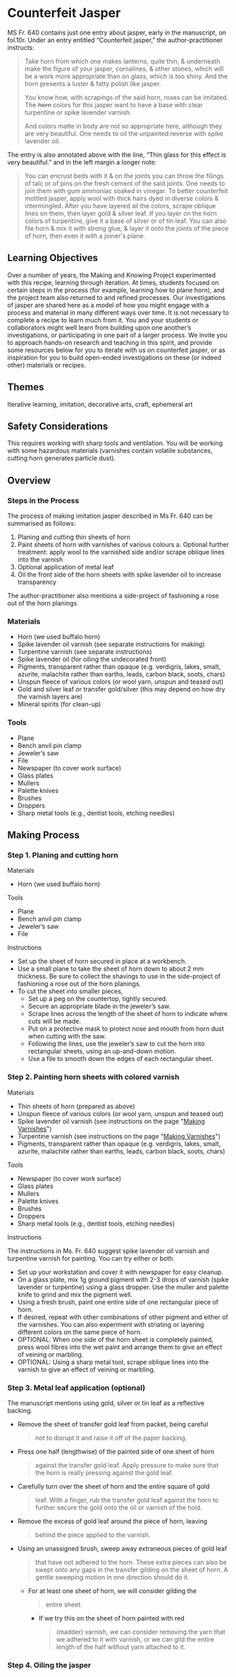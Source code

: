 # Counterfeit Jasper

MS Fr. 640 contains just one entry about jasper, early in the
manuscript, on fol.10r. Under an entry entitled “Counterfeit jasper,”
the author-practitioner instructs:

> Take horn from which one makes lanterns, quite thin, & underneath make
> the figure of your jasper, cornalines, & other stones, which will be a
> work more appropriate than on glass, which is too shiny. And the horn
> presents a luster & fatty polish like jasper.
>
> You know how, with scrapings of the said horn, roses can be imitated.
> The ~~horn~~ colors for this jasper want to have a base with clear
> turpentine or spike lavender varnish.
>
> And colors matte in body are not so appropriate here, although they
> are very beautiful. One needs to oil the unpainted reverse with spike
> lavender oil.

The entry is also annotated above with the line, “Thin glass for this
effect is very beautiful.” and in the left margin a longer note:

> You can encrust beds with it & on the joints you can throw the filings
> of talc or of pins on the fresh cement of the said joints. One needs
> to join them with gum ammoniac soaked in vinegar. To better
> counterfeit mottled jasper, apply wool with thick hairs dyed in
> diverse colors & intermingled. After you have layered all the colors,
> scrape oblique lines on them, then layer gold & silver leaf. If you
> layer on the horn colors of turpentine, give it a base of silver or of
> tin leaf. You can also file horn & mix it with strong glue, & layer it
> onto the joints of the piece of horn, then even it with a joiner's
> plane.

## Learning Objectives

Over a number of years, the Making and Knowing Project experimented with
this recipe, learning through iteration. At times, students focused on
certain steps in the process (for example, learning how to plane horn),
and the project team also returned to and refined processes. Our
investigations of jasper are shared here as a model of how you might
engage with a process and material in many different ways over time. It
is not necessary to complete a recipe to learn much from it. You and
your students or collaborators might well learn from building upon one
another’s investigations, or participating in one part of a larger
process. We invite you to approach hands-on research and teaching in
this spirit, and provide some resources below for you to iterate with us
on counterfeit jasper, or as inspiration for you to build open-ended
investigations on these (or indeed other) materials or recipes.

## Themes

Iterative learning, imitation, decorative arts, craft, ephemeral art

## Safety Considerations

This requires working with sharp tools and ventilation. You will be
working with some hazardous materials (varnishes contain volatile
substances, cutting horn generates particle dust).

## Overview

### Steps in the Process
The process of making imitation jasper described in Ms Fr. 640 can be summarised as follows:

1.  Planing and cutting thin sheets of horn
2.  Paint sheets of horn with varnishes of various colours
    a.  Optional further treatment: apply wool to the varnished side and/or scrape oblique lines into the varnish
3.  Optional application of metal leaf
4.  Oil the front side of the horn sheets with spike lavender oil to increase transparency

The author-practitioner also mentions a side-project of fashioning a rose out of the horn planings

### Materials

-   Horn (we used buffalo horn)
-   Spike lavender oil varnish (see separate instructions for making)
-   Turpentine varnish (see separate instructions)
-   Spike lavender oil (for oiling the undecorated front)
-   Pigments, transparent rather than opaque (e.g. verdigris, lakes, smalt, azurite, malachite rather than earths, leads, carbon black, soots, chars)
-   Unspun fleece of various colors (or wool yarn, unspun and teased out)
-   Gold and silver leaf or transfer gold/silver (this may depend on how dry the varnish layers are)
-   Mineral spirits (for clean-up)

### Tools

-   Plane
-   Bench anvil pin clamp
-   Jeweler’s saw
-   File
-   Newspaper (to cover work surface)
-   Glass plates
-   Mullers
-   Palette knives
-   Brushes
-   Droppers
-   Sharp metal tools (e.g., dentist tools, etching needles)

## Making Process

### Step 1. Planing and cutting horn

Materials

-   Horn (we used buffalo horn)

Tools

-   Plane
-   Bench anvil pin clamp
-   Jeweler’s saw
-   File

Instructions

-   Set up the sheet of horn secured in place at a workbench.
-   Use a small plane to take the sheet of horn down to about 2 mm thickness. Be sure to collect the shavings to use in the side-project of fashioning a rose out of the horn planings.
-   To cut the sheet into smaller pieces,
    -   Set up a peg on the countertop, tightly secured.
    -   Secure an appropriate blade in the jeweler’s saw.
    -   Scrape lines across the length of the sheet of horn to indicate where cuts will be made.
    -   Put on a protective mask to protect nose and mouth from horn dust when cutting with the saw.
    -   Following the lines, use the jeweler’s saw to cut the horn into rectangular sheets, using an up-and-down motion.
    -   Use a file to smooth down the edges of each rectangular sheet.

### Step 2. Painting horn sheets with colored varnish

Materials

-   Thin sheets of horn (prepared as above)
-   Unspun fleece of various colors (or wool yarn, unspun and teased out)
-   Spike lavender oil varnish (see instructions on the page "[Making Varnishes](https://cu-mkp.github.io/research-teaching-companion/resources/activity-sheets/activitysheet_varnishes/)")
-   Turpentine varnish (see instructions on the page "[Making Varnishes](https://cu-mkp.github.io/research-teaching-companion/resources/activity-sheets/activitysheet_varnishes/)")
-   Pigments, transparent rather than opaque (e.g. verdigris, lakes, smalt, azurite, malachite rather than earths, leads, carbon black, soots, chars)

Tools

-   Newspaper (to cover work surface)
-   Glass plates
-   Mullers
-   Palette knives
-   Brushes
-   Droppers
-   Sharp metal tools (e.g., dentist tools, etching needles)

Instructions

The instructions in Ms. Fr. 640 suggest spike lavender oil varnish and turpentine varnish for painting. You can try either or both.

-   Set up your workstation and cover it with newspaper for easy cleanup.
-   On a glass plate, mix 1g ground pigment with 2-3 drops of varnish (spike lavender or turpentine) using a glass dropper. Use the muller and palette knife to grind and mix the pigment well.
-   Using a fresh brush, paint one entire side of one rectangular piece of horn.
-   If desired, repeat with other combinations of other pigment and either of the varnishes. You can also experiment with striating or layering different colors on the same piece of horn.
-   OPTIONAL: When one side of the horn sheet is completely painted, press wool fibres into the wet paint and arrange them to give an effect of veining or marbling.
-   OPTIONAL: Using a sharp metal tool, scrape oblique lines into the varnish to give an effect of veining or marbling.

### Step 3. Metal leaf application (optional)

The manuscript mentions using gold, silver or tin leaf as a reflective
backing.

-   Remove the sheet of transfer gold leaf from packet, being careful
    > not to disrupt it and raise it off of the paper backing.

-   Press one half (lengthwise) of the painted side of one sheet of horn
    > against the transfer gold leaf. Apply pressure to make sure that
    > the horn is really pressing against the gold leaf.

-   Carefully turn over the sheet of horn and the entire square of gold
    > leaf. With a finger, rub the transfer gold leaf against the horn
    > to further secure the gold onto the oil or varnish of the hold.

-   Remove the excess of gold leaf around the piece of horn, leaving
    > behind the piece applied to the varnish.

-   Using an unassigned brush, sweep away extraneous pieces of gold leaf
    > that have not adhered to the horn. These extra pieces can also be
    > swept onto any gaps in the transfer gilding on the sheet of horn.
    > A gentle sweeping motion in one direction should do it.

    -   For at least one sheet of horn, we will consider gilding the
        > entire sheet.

        -   If we try this on the sheet of horn painted with red
            > (madder) varnish, we can consider removing the yarn that
            > we adhered to it with varnish, or we can gild the entire
            > length of the half without yarn attached to it.

### Step 4. Oiling the jasper

